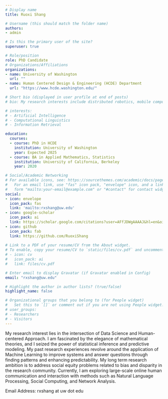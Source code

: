 ```yaml
---
# Display name
title: Ruoxi Shang

# Username (this should match the folder name)
authors:
- admin

# Is this the primary user of the site?
superuser: true

# Role/position
role: PhD Candidate
# Organizations/Affiliations
organizations:
- name: University of Washington
  url: ""
- name: Human Centered Design & Engineering (HCDE) Department
  url: "https://www.hcde.washington.edu/"

# Short bio (displayed in user profile at end of posts)
# bio: My research interests include distributed robotics, mobile computing and programmable matter.

# interests:
# - Artificial Intelligence
# - Computational Linguistics
# - Information Retrieval

education:
  courses:
  - course: PhD in HCDE
    institution: University of Washington
    year: Expected 2025
  - course: BA in Applied Mathematics, Statistics
    institution: University of California, Berkeley
    year: 2020

# Social/Academic Networking
# For available icons, see: https://sourcethemes.com/academic/docs/page-builder/#icons
#   For an email link, use "fas" icon pack, "envelope" icon, and a link in the
#   form "mailto:your-email@example.com" or "#contact" for contact widget.
social:
- icon: envelope
  icon_pack: fas
  link: 'mailto:rxshang@uw.edu'
- icon: google-scholar
  icon_pack: ai
  link: https://scholar.google.com/citations?user=AFfJDWgAAAAJ&hl=en&oi=ao
- icon: github
  icon_pack: fab
  link: https://github.com/RuoxiShang
  
# Link to a PDF of your resume/CV from the About widget.
# To enable, copy your resume/CV to `static/files/cv.pdf` and uncomment the lines below.
# - icon: cv
#   icon_pack: ai
#   link: files/cv.pdf

# Enter email to display Gravatar (if Gravatar enabled in Config)
email: "rxshang@uw.edu"

# Highlight the author in author lists? (true/false)
highlight_name: false

# Organizational groups that you belong to (for People widget)
#   Set this to `[]` or comment out if you are not using People widget.
# user_groups:
# - Researchers
# - Visitors
---
```


My research interest lies in the intersection of Data Science and Human-centered Approach. I am fascinated by the elegance of mathematical theories, and I seized the power of statistical inference and predictive modeling. My past research experiences revolve around the application of Machine Learning to improve systems and answer questions through finding patterns and enhancing predictability. My long term research ambition is to address social equity problems related to bias and disparity in the research community. Currently, I am exploring large-scale online human communication and interaction with methods such as Natural Language Processing, Social Computing, and Network Analysis.

Email Address: rxshang at uw dot edu
